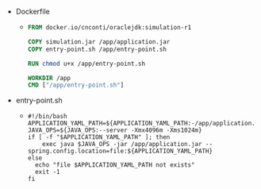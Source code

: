 * Dockerfile
    + ```dockerfile
      FROM docker.io/cnconti/oraclejdk:simulation-r1
      
      COPY simulation.jar /app/application.jar
      COPY entry-point.sh /app/entry-point.sh
      
      RUN chmod u+x /app/entry-point.sh
      
      WORKDIR /app
      CMD ["/app/entry-point.sh"]
      ```
* entry-point.sh
    + ```shell
      #!/bin/bash
      APPLICATION_YAML_PATH=${APPLICATION_YAML_PATH:-/app/application.yaml}
      JAVA_OPS=${JAVA_OPS:--server -Xmx4096m -Xms1024m}
      if [ -f "$APPLICATION_YAML_PATH" ]; then
          exec java $JAVA_OPS -jar /app/application.jar --spring.config.location=file:${APPLICATION_YAML_PATH}
      else
        echo "file $APPLICATION_YAML_PATH not exists"
        exit -1
      fi
      ```